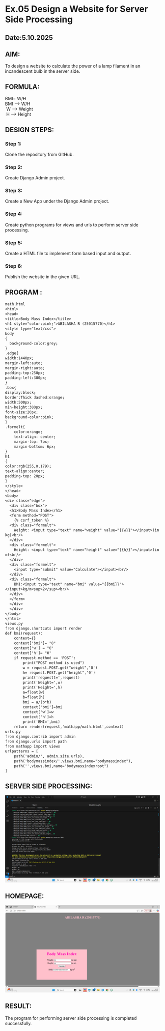 # Ex.05 Design a Website for Server Side Processing
## Date:5.10.2025

## AIM:
 To design a website to calculate the power of a lamp filament in an incandescent bulb in the server side. 


## FORMULA:
BMI= W/H
<br> BMI --> W/H
<br> W --> Weight
<br> H --> Height

## DESIGN STEPS:

### Step 1:
Clone the repository from GitHub.

### Step 2:
Create Django Admin project.

### Step 3:
Create a New App under the Django Admin project.

### Step 4:
Create python programs for views and urls to perform server side processing.

### Step 5:
Create a HTML file to implement form based input and output.

### Step 6:
Publish the website in the given URL.

## PROGRAM :
```
math.html
<html>
<head>
<title>Body Mass Index</title>
<h1 style="color:pink;">ABILASHA R (25015770)</h1>
<style type="text/css">
body
{
  background-color:grey;
}
.edge{
width:1440px;
margin-left:auto;
margin-right:auto;
padding-top:250px;
padding-left:300px;    
}
.box{
display:block;
border:Thick dashed:orange;
width:500px;
min-height:300px;
font-size:20px;
background-color:pink;    
}
.formelt{
    color:orango;
    text-align: center;
    margin-top: 7px;
    margin-bottom: 6px;
}
h1
{
color:rgb(255,0,179);
text-align:center;
padding-top: 20px;
}
</style>
</head>
<body>
<div class="edge">
  <div class="box">
  <h1>Body Mass Index</h1>
  <form method="POST">
    {% csrf_token %}
  <div class="formelt">
    Weight: <input type="text" name="weight" value="{{w}}"></input>(in kg)<br/>
  </div>
  <div class="formelt">
    Height: <input type="text" name="height" value="{{h}}"></input>(in m)<br/>
  </div>
  <div class="formelt">
    <input type="submit" value="Calculate"></input><br/>
  </div>
  <div class="formelt">
    BMI:<input type="text" name="bmi" value="{{bmi}}"></input>kg/m<sup>2</sup><br/>
  </div>
  </form> 
  </div>
  </div>
</body>
</html>
views.py
from django.shortcuts import render
def bmi(request):
    context={}
    context['bmi']= "0"
    context['w'] = "0"
    context['h']= "0"
    if request.method == 'POST':
        print("POST method is used")
        w = request.POST.get("weight",'0')
        h= request.POST.get("height",'0')
        print('requestt=',request)
        print('Weight=',w)
        print('Height=',h)
        a=float(w)
        b=float(h)
        bmi = a/(b*b)
        context['bmi']=bmi
        context['w']=w
        context['h']=h
        print('BMI=',bmi)
    return render(request,'mathapp/math.html',context)
urls.py
from django.contrib import admin
from django.urls import path
from mathapp import views
urlpatterns = [
    path('admin/', admin.site.urls),
    path('bodymassindex/',views.bmi,name="bodymassindex"),
    path('',views.bmi,name="bodymassindexroot")
]
```



## SERVER SIDE PROCESSING:
![alt text](<Screenshot (37)-2.png>)

## HOMEPAGE:
![alt text](<Screenshot (36)-2.png>)

## RESULT:
The program for performing server side processing is completed successfully.
